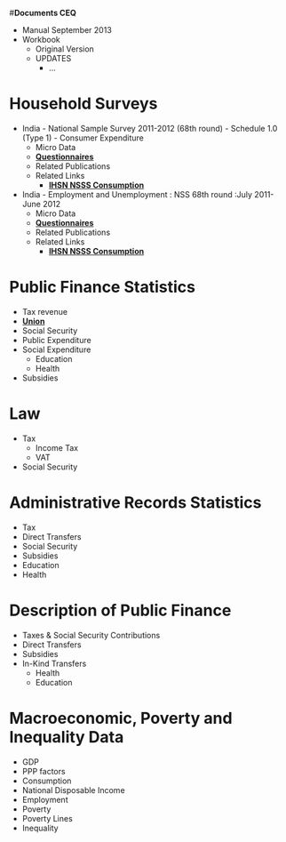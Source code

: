 #**Documents CEQ**
  * Manual September 2013
  * Workbook
    * Original Version 
    * UPDATES
      * ...
  
# Household Surveys
  * India - National Sample Survey 2011-2012 (68th round) - Schedule 1.0 (Type 1) - Consumer Expenditure
    * Micro Data
    * [**Questionnaires**](http://catalog.ihsn.org/index.php/catalog/3281/download/48293)
    * Related Publications
    * Related Links
      * [**IHSN NSSS Consumption**](http://catalog.ihsn.org/index.php/catalog/3281) 
  * India - Employment and Unemployment : NSS 68th round :July 2011- June 2012
    * Micro Data
    * [**Questionnaires**](http://www.ilo.org/surveydata/index.php/catalog/200/download/2125)
    * Related Publications
    * Related Links
      * [**IHSN NSSS Consumption**](http://www.ilo.org/surveydata/index.php/catalog/200/related_materials) 
      
# Public Finance Statistics
  * Tax revenue
   *  [**Union**](http://indiabudget.nic.in/ub2013-14/rec/tr.pdf)
  * Social Security
  * Public Expenditure
  * Social Expenditure
    * Education
    * Health
  * Subsidies
  
# Law
  * Tax
    * Income Tax
    * VAT
  * Social Security

# Administrative Records Statistics
  * Tax
  * Direct Transfers
  * Social Security
  * Subsidies
  * Education
  * Health

# Description of Public Finance
  * Taxes & Social Security Contributions
  * Direct Transfers
  * Subsidies
  * In-Kind Transfers
    * Health
    * Education
  
# Macroeconomic, Poverty and Inequality  Data
  * GDP
  * PPP factors
  * Consumption
  * National Disposable Income
  * Employment
  * Poverty
  * Poverty Lines
  * Inequality
  
  


